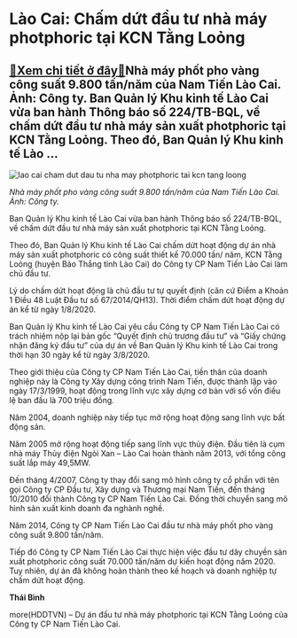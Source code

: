Lào Cai: Chấm dứt đầu tư nhà máy photphoric tại KCN Tằng Loỏng
==============================================================

[:gift:Xem chi tiết ở đây:gift:](https://hddtvn.com/lao-cai-cham-dut-dau-tu-nha-may-photphoric-tai-kcn-tang-loong/)Nhà máy phốt pho vàng công suất 9.800 tấn/năm của Nam Tiến Lào Cai. Ảnh: Công ty. Ban Quản lý Khu kinh tế Lào Cai vừa ban hành Thông báo số 224/TB-BQL, về chấm dứt đầu tư nhà máy sản xuất photphoric tại KCN Tằng Loỏng. Theo đó, Ban Quản lý Khu kinh tế Lào …
-----------------------------------------------------------------------------------------------------------------------------------------------------------------------------------------------------------------------------------------------------------------





![lao cai cham dut dau tu nha may photphoric tai kcn tang loong](https://haiquanonline.com.vn/stores/news_dataimages/binhht/082020/06/10/in_article/2713_tuyen-dung1.jpg?rt=20200806103644 "Lào Cai Chấm dứt đầu tư nhà máy photphoric tại KCN Tằng Loỏng")


 *Nhà máy phốt pho vàng công suất 9.800 tấn/năm của Nam Tiến Lào Cai. Ảnh: Công ty.*



Ban Quản lý Khu kinh tế Lào Cai vừa ban hành Thông báo số 224/TB-BQL, về chấm dứt đầu tư nhà máy sản xuất photphoric tại KCN Tằng Loỏng.


Theo đó, Ban Quản lý Khu kinh tế Lào Cai chấm dứt hoạt động dự án nhà máy sản xuất photphoric có công suất thiết kế 70.000 tấn/ năm, KCN Tằng Loỏng (huyện Bảo Thắng tỉnh Lào Cai) do Công ty CP Nam Tiến Lào Cai làm chủ đầu tư.


Lý do chấm dứt hoạt động là chủ đầu tư tự quyết định (căn cứ Điểm a Khoản 1 Điều 48 Luật Đầu tư số 67/2014/QH13). Thời điểm chấm dứt hoạt động dự án kể từ ngày 1/8/2020.


Ban Quản lý Khu kinh tế Lào Cai yêu cầu Công ty CP Nam Tiến Lào Cai có trách nhiệm nộp lại bản gốc “Quyết định chủ trương đầu tư” và “Giấy chứng nhận đăng ký đầu tư” của dự án về Ban Quản lý Khu kinh tế Lào Cai trong thời hạn 30 ngày kể từ ngày 3/8/2020.


Theo giới thiệu của Công ty CP Nam Tiến Lào Cai, tiền thân của doanh nghiệp này là Công ty Xây dựng công trình Nam Tiến, được thành lập vào ngày 17/3/1999, hoạt động trong lĩnh vực xây dựng cơ bản với số vốn điều lệ ban đầu là 700 triệu đồng.


Năm 2004, doanh nghiệp này tiếp tục mở rộng hoạt động sang lĩnh vực bất động sản.


Năm 2005 mở rộng hoạt động tiếp sang lĩnh vực thủy điện. Đầu tiên là cụm nhà máy Thủy điện Ngòi Xan – Lào Cai hoàn thành năm 2013, với tổng công suất lắp máy 49,5MW.


Đến tháng 4/2007, Công ty thay đổi sang mô hình công ty cổ phần với tên gọi Công ty CP Đầu tư, Xây dựng và Thương mại Nam Tiến, đến tháng 10/2010 đổi thành Công ty CP Nam Tiến Lào Cai. Đồng thời chuyển sang mô hình sản xuất kinh doanh đa nghành nghề.


Năm 2014, Công ty CP Nam Tiến Lào Cai đầu tư nhà máy phốt pho vàng công suất 9.800 tấn/năm.


Tiếp đó Công ty CP Nam Tiến Lào Cai thực hiện việc đầu tư dây chuyền sản xuất photphoric công suất 70.000 tấn/năm dự kiến hoạt động năm 2020. Tuy nhiên, dự án đã không hoàn thành theo kế hoạch và doanh nghiệp tự chấm dứt hoạt động.




**Thái Bình**



more(HDDTVN) – Dự án đấu tư nhà máy photphoric tại KCN Tằng Loỏng của Công ty CP Nam Tiến Lào Cai.

